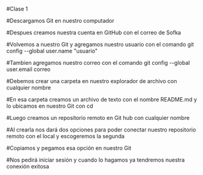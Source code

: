 #Clase 1

#Descargamos Git en nuestro computador

#Despues creamos nuestra cuenta en GitHub con el correo de Sofka

#Volvemos a nuestro Git y agregamos nuestro usuario con el comando git config --global user.name "usuario"

#Tambien agregamos nuestro correo con el comando git config --global user.email correo

#Debemos crear una carpeta en nuestro explorador de archivo con cualquier nombre

#En esa carpeta creamos un archivo de texto con el nombre README.md y lo ubicamos en nuestro Git con cd

#Luego creamos un repositorio remoto en Git hub con cualquier nombre 
 
#Al crearla nos dará dos opciones para poder conectar nuestro repositorio remoto con el local y escogeremos la segunda

#Copiamos y pegamos esa opción en nuestro Git

#Nos pedirá iniciar sesión y cuando lo hagamos ya tendremos nuestra conexión exitosa
